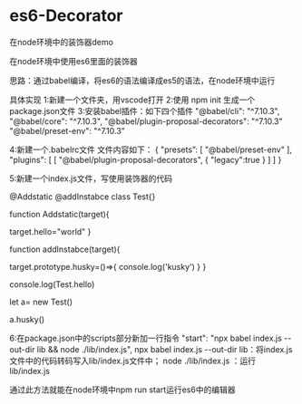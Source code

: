 # es6-Decorator
在node环境中的装饰器demo

在node环境中使用es6里面的装饰器

思路：通过babel编译，将es6的语法编译成es5的语法，在node环境中运行

具体实现
1:新建一个文件夹，用vscode打开
2:使用 npm init 生成一个package.json文件
3:安装babel插件：如下四个插件
"@babel/cli": "^7.10.3",
"@babel/core": "^7.10.3",
"@babel/plugin-proposal-decorators": "^7.10.3"
"@babel/preset-env": "^7.10.3” 

4:新建一个.babelrc文件
文件内容如下：
{
    "presets”:
     [
        "@babel/preset-env"
     ],
    "plugins": [
    [
    "@babel/plugin-proposal-decorators",
        {
            "legacy":true
        }
        ]
    ]
}

5:新建一个index.js文件，写使用装饰器的代码

@Addstatic
@addInstabce
class Test{}

function Addstatic(target){

target.hello="world"
}


function addInstabce(target){

target.prototype.husky=()=>{
console.log('kusky')
}
}


console.log(Test.hello)


let a= new Test()

a.husky()

 6:在package.json中的scripts部分新加一行指令
"start": "npx babel index.js --out-dir lib && node ./lib/index.js",
npx babel index.js --out-dir lib：将index.js文件中的代码转码写入lib/index.js文件中；
node ./lib/index.js  ：运行lib/index.js
 

通过此方法就能在node环境中npm run start运行es6中的编辑器


